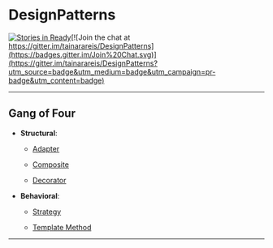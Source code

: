 # DesignPatterns

[![Stories in Ready](https://badge.waffle.io/tainarareis/DesignPatterns.png?label=ready&title=Ready)](https://waffle.io/tainarareis/DesignPatterns)[![Join the chat at https://gitter.im/tainarareis/DesignPatterns](https://badges.gitter.im/Join%20Chat.svg)](https://gitter.im/tainarareis/DesignPatterns?utm_source=badge&utm_medium=badge&utm_campaign=pr-badge&utm_content=badge)

---

## Gang of Four

* **Structural**:

	* [Adapter](adapter/)

	* [Composite](composite/)

	* [Decorator](decorator/)

* **Behavioral**:

	* [Strategy](strategy/)
	
	* [Template Method](template_method/)

---
